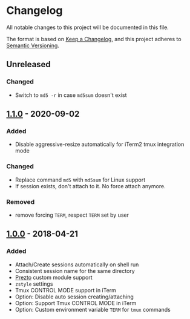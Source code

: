 # Changelog

All notable changes to this project will be documented in this file.

The format is based on [Keep a Changelog](https://keepachangelog.com/en/1.0.0/),
and this project adheres to [Semantic Versioning](https://semver.org/spec/v2.0.0.html).

## Unreleased

### Changed

- Switch to `md5 -r` in case `md5sum` doesn't exist

## [1.1.0] - 2020-09-02

### Added

- Disable aggressive-resize automatically for iTerm2 tmux integration mode

### Changed

- Replace command `md5` with `md5sum` for Linux support
- If session exists, don't attach to it. No force attach anymore.

### Removed

- remove forcing `TERM`, respect `TERM` set by user

## [1.0.0] - 2018-04-21

### Added

- Attach/Create sessions automatically on shell run
- Consistent session name for the same directory
- [Prezto](https://github.com/sorin-ionescu/prezto) custom module support
- `zstyle` settings
- Tmux CONTROL MODE support in iTerm
- Option: Disable auto session creating/attaching
- Option: Support Tmux CONTROL MODE in iTerm
- Option: Custom environment variable `TERM` for `tmux` commands

[Unreleased]: https://github.com/laggardkernel/zsh-tmux/compare/1.1.0...HEAD
[1.1.0]: https://github.com/laggardkernel/zsh-tmux/compare/v1.0.0...v1.1.0
[1.0.0]: https://github.com/laggardkernel/zsh-tmux/compare/4b9f3373...v1.0.0
